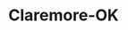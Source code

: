 ---
title: Claremore-OK
slug: claremore-ok
f_state:
- cms/state/oklahoma.md
f_locations:
- cms/payday-loan/a-1-moneymart-loans-234.md
- cms/payday-loan/a-family-loan-co-418.md
- cms/payday-loan/a-1-moneymart-loans-576.md
- cms/payday-loan/advance-america-2153.md
- cms/payday-loan/advance-america-3034.md
- cms/payday-loan/check-go-9888.md
- cms/payday-loan/check-into-cash-12350.md
- cms/payday-loan/check-into-cash-12366.md
- cms/payday-loan/check-into-cash-inc-13107.md
- cms/payday-loan/checks-cashed-14527.md
- cms/payday-loan/first-america-cash-advance-18341.md
updated-on: '2024-05-30T13:41:28.615Z'
created-on: '2024-05-30T13:41:28.615Z'
published-on: '2024-05-30T13:54:32.469Z'
f_city: Claremore
layout: '[city].html'
tags: city
---